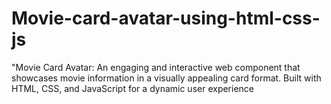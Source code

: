 # Movie-card-avatar-using-html-css-js
"Movie Card Avatar: An engaging and interactive web component that showcases movie information in a visually appealing card format. Built with HTML, CSS, and JavaScript for a dynamic user experience
